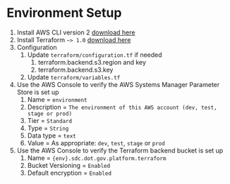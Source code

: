 # Environment Setup
1. Install AWS CLI version 2 [download here](https://docs.aws.amazon.com/cli/latest/userguide/install-cliv2.html)
1. Install Terraform `~> 1.0` [download here](https://releases.hashicorp.com/terraform/)
1. Configuration
   1. Update `terraform/configuration.tf` if needed
      1. terraform.backend.s3.region and key
      1. terraform.backend.s3.key
   1. Update `terraform/variables.tf`
1. Use the AWS Console to verify the AWS Systems Manager Parameter Store is set up
   1. Name = `environment`
   1. Description = `The environment of this AWS account (dev, test, stage or prod)`
   1. Tier = `Standard`
   1. Type = `String`
   1. Data type = `text`
   1. Value = As appropriate: `dev`, `test`, `stage` or `prod`
1. Use the AWS Console to verify the Terraform backend bucket is set up
   1. Name = `{env}.sdc.dot.gov.platform.terraform`
   1. Bucket Versioning = `Enabled`
   1. Default encryption = `Enabled`
